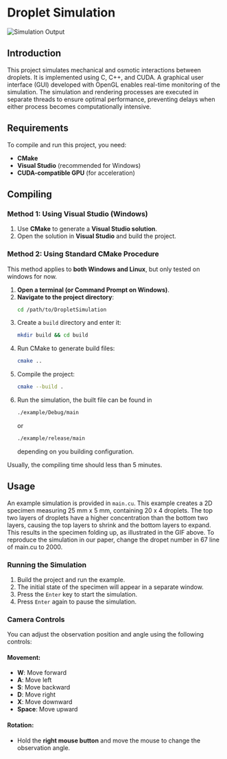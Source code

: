 # Droplet Simulation

![Simulation Output](results/output_20250121_1632.gif)

## Introduction
This project simulates mechanical and osmotic interactions between droplets. It is implemented using C, C++, and CUDA. A graphical user interface (GUI) developed with OpenGL enables real-time monitoring of the simulation. The simulation and rendering processes are executed in separate threads to ensure optimal performance, preventing delays when either process becomes computationally intensive.

## Requirements
To compile and run this project, you need:
- **CMake**
- **Visual Studio** (recommended for Windows)
- **CUDA-compatible GPU** (for acceleration)

## Compiling
### **Method 1: Using Visual Studio (Windows)**
1. Use **CMake** to generate a **Visual Studio solution**.
2. Open the solution in **Visual Studio** and build the project.
### **Method 2: Using Standard CMake Procedure**
This method applies to **both Windows and Linux**, but only tested on windows for now.
1. **Open a terminal (or Command Prompt on Windows)**.
2. **Navigate to the project directory**:
   ```sh
   cd /path/to/DropletSimulation
3. Create a `build` directory and enter it:
   ```sh
   mkdir build && cd build
4. Run CMake to generate build files:
   ```sh
   cmake ..
5. Compile the project:
   ```sh
   cmake --build .
6. Run the simulation, the built file can be found in
   ```sh
   ./example/Debug/main
   ```
   or
   ```sh
   ./example/release/main
   ```
   depending on you building configuration.

Usually, the compiling time should less than 5 minutes.

## Usage
An example simulation is provided in `main.cu`. This example creates a 2D specimen measuring 25 mm x 5 mm, containing 20 x 4 droplets. The top two layers of droplets have a higher concentration than the bottom two layers, causing the top layers to shrink and the bottom layers to expand. This results in the specimen folding up, as illustrated in the GIF above. To reproduce the simulation in our paper, change the dropet number in 67 line of main.cu to 2000.

### Running the Simulation
1. Build the project and run the example.
2. The initial state of the specimen will appear in a separate window.
3. Press the `Enter` key to start the simulation.
4. Press `Enter` again to pause the simulation.

### Camera Controls
You can adjust the observation position and angle using the following controls:

#### Movement:
- **W**: Move forward
- **A**: Move left
- **S**: Move backward
- **D**: Move right
- **X**: Move downward
- **Space**: Move upward

#### Rotation:
- Hold the **right mouse button** and move the mouse to change the observation angle.
